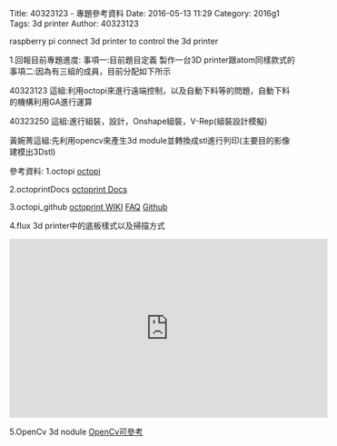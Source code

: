 Title: 40323123 - 專題參考資料
Date: 2016-05-13 11:29
Category: 2016g1
Tags: 3d printer 
Author: 40323123


raspberry pi  connect 3d printer to control the 3d printer 

<!-- PELICAN_END_SUMMARY -->

1.回報目前專題進度:
事項一:目前題目定義 製作一台3D printer跟atom同樣款式的
事項二:因為有三組的成員，目前分配如下所示


40323123 這組:利用octopi來進行遠端控制，以及自動下料等的問題，自動下料的機構利用GA進行運算

40323250 這組:進行組裝，設計，Onshape組裝，V-Rep(組裝設計模擬)

黃婉菁這組:先利用opencv來產生3d module並轉換成stl進行列印(主要目的影像建模出3Dstl)


參考資料:
1.octopi
<a href="http://plugins.octoprint.org/">octopi</a>

2.octoprintDocs
<a href="http://docs.octoprint.org/en/master/">octoprint Docs</a>

3.octopi_github
<a href="https://github.com/foosel/OctoPrint/wiki">octoprint WIKI</a>
<a href="https://github.com/foosel/OctoPrint/wiki/FAQ">FAQ</a>
<a href="https://github.com/guysoft/OctoPi">Github</a>

4.flux 3d printer中的底板樣式以及掃描方式
<iframe width="560" height="315" src="https://www.youtube.com/embed/l9ZISxSo2X0" frameborder="0" allowfullscreen></iframe>

5.OpenCv 3d nodule
<a href="http://www.opencv.org.cn/">OpenCv可參考</a>
